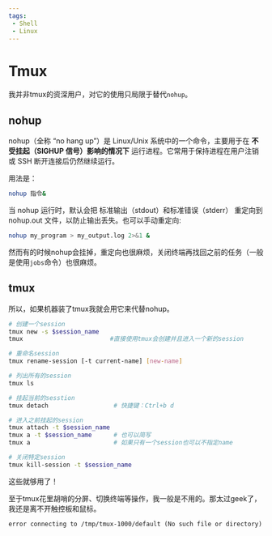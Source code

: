 ```yaml
---
tags:
 - Shell
 - Linux
---
```


# Tmux

我并非tmux的资深用户，对它的使用只局限于替代`nohup`。

## nohup

nohup（全称 “no hang up”）是 Linux/Unix 系统中的一个命令，主要用于在 **不受挂起（SIGHUP 信号）影响的情况下** 运行进程。它常用于保持进程在用户注销或 SSH 断开连接后仍然继续运行。

用法是：
```bash
nohup 指令&
```

当 nohup 运行时，默认会把 标准输出（stdout）和标准错误（stderr） 重定向到 nohup.out 文件，以防止输出丢失。也可以手动重定向:

```bash
nohup my_program > my_output.log 2>&1 &
```

然而有的时候nohup会挂掉，重定向也很麻烦，关闭终端再找回之前的任务（一般是使用`jobs`命令）也很麻烦。

## tmux
所以，如果机器装了tmux我就会用它来代替nohup。

```bash
# 创建一个session
tmux new -s $session_name
tmux                        #直接使用tmux会创建并且进入一个新的session 

# 重命名session
tmux rename-session [-t current-name] [new-name]

# 列出所有的session
tmux ls

# 挂起当前的sesstion
tmux detach                  # 快捷键：Ctrl+b d

# 进入之前挂起的session
tmux attach -t $session_name
tmux a -t $session_name      # 也可以简写
tmux a                       # 如果只有一个session也可以不指定name

# 关闭特定session
tmux kill-session -t $session_name
```

这些就够用了！

至于tmux花里胡哨的分屏、切换终端等操作，我一般是不用的。那太过geek了，我还是离不开触控板和鼠标。

```
error connecting to /tmp/tmux-1000/default (No such file or directory)
```